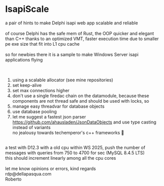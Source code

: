 # IsapiScale
a pair of hints to make Delphi isapi web app scalable and reliable<br>
<br>
of course Delphi has the safe mem of Rust, the OOP quicker and elegant than C++ thanks to an optimized VMT, faster execution time due to smaller pe exe size that fit into L1 cpu cache<br>
<br>
so for newbies there it is a sample to make Windows Server isapi applications flying<br>
<br>
<br>
1. using a scalable allocator (see mine repositories)<br>
2. set keep-alive<br> 
3. set max connections higher<br>
4. don't use a single firedac chain on the datamodule, because these components are not thread safe and should be used with locks, so<br>
5. manage easy threadvar for database objects<br>
6. use database pooling<br>
7. let me suggest a fastest json parser https://github.com/ahausladen/JsonDataObjects and use type casting instead of variants<br>
no jealousy towards techemperor's c++ frameworks 🙂<br>
<br>
a test with D12.3 with a old cpu within WS 2025, push the number of messages with queries from 750 to 4700 for sec (MySQL 8.4.5 LTS)<br>
this should increment linearly among all the cpu cores<br>
<br>
let me know opinions or errors, kind regards<br>
rdp@dellapasqua.com<br>
Roberto

